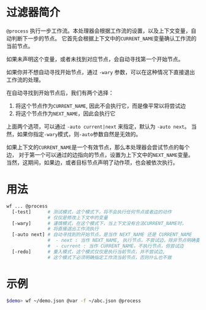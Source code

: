 # 过滤器简介

`@process` 执行一步工作流。本处理器会根据工作流的设置，以及上下文变量，自动判断下一步的节点。
它首先会根据上下文中的`CURRENT_NAME`变量确认工作流的当前节点。

如果未声明这个变量，或者未找到对应节点，会自动寻找第一个开始节点。

如果你并不想自动寻找开始节点，通过 `-wary` 参数，可以在这种情况下直接退出工作流的处理。

在自动寻找到开始节点后，我们有两个选择：

1. 将这个节点作为`CURRENT_NAME`, 因此不会执行它，而是像平常以将尝试边
2. 将这个节点作为`NEXT_NAME`，因此会执行它

上面两个选项，可以通过 `-auto current|next` 来指定，默认为 `-auto next`。
当然，如果你指定`-wary`模式，则`-auto`参数自然是无效的。

如果上下文的`CURRENT_NAME`是一个有效节点，那么本处理器会尝试节点的每个边，
对于第一个可以通过的边指向的节点，设置为上下文中的`NEXT_NAME`变量。
当然，这期间，如果边，或者目标节点声明了动作项，也会被依次执行。

# 用法

```bash
wf ... @process 
  [-test]      # 测试模式，这个模式下，将不会执行任何节点或者边的动作
               # 仅仅是修改上下文中的变量
  [-wary]      # 谨慎模式，在这个模式下，当上下文没有合法CURRENT_NAME时，
               # 将直接退出工作流执行
  [-auto next] # 自动寻找到的开始节点，是当作 NEXT_NAME 还是 CURRENT_NAME
               #  - next : 当作 NEXT_NAME, 执行节点，不尝试边，除非节点明确要尝试边【默认】
               #  - current : 当作 CURRENT_NAME，不执行节点，但尝试边
  [-redo]      # 重入模式，这个模式仅仅是执行当前节点，并不尝试边,
               # 这个模式下必须明确指定工作流当前节点，否则什么也不做
```

# 示例

```bash
$demo> wf ~/demo.json @var -f ~/abc.json @process
```
